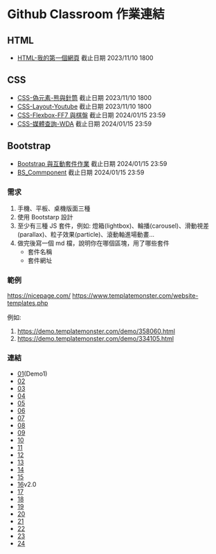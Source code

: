 # Github Classroom 作業連結

## HTML

- [HTML-我的第一個網頁](https://classroom.github.com/a/5t2xviw2) 截止日期 2023/11/10 1800

## CSS

- [CSS-偽元素-熊與針筒](https://classroom.github.com/a/I3qLT91j) 截止日期 2023/11/10 1800
- [CSS-Layout-Youtube](https://classroom.github.com/a/eQlfv653) 截止日期 2023/11/10 1800
- [CSS-Flexbox-FF7 與棋盤](https://classroom.github.com/a/R5DTMKNE) 截止日期 2024/01/15 23:59
- [CSS-媒體查詢-WDA](https://classroom.github.com/a/tgvMPS05) 截止日期 2024/01/15 23:59

## Bootstrap

- [Bootstrap 與互動套件作業](https://classroom.github.com/a/IbyA1-oy) 截止日期 2024/01/15 23:59
- [BS_Commponent](https://classroom.github.com/a/C_yB551Y) 截止日期 2024/01/15 23:59

### 需求

1. 手機、平板、桌機版面三種
2. 使用 Bootstarp 設計
3. 至少有三種 JS 套件，例如: 燈箱(lightbox)、輪播(carousel)、滑動視差(parallax)、粒子效果(particle)、滾動軸進場動畫...
4. 做完後寫一個 md 檔，說明你在哪個區塊，用了哪些套件
   - 套件名稱
   - 套件網址

### 範例

https://nicepage.com/
https://www.templatemonster.com/website-templates.php

例如:

1. https://demo.templatemonster.com/demo/358060.html
2. https://demo.templatemonster.com/demo/334105.html

### 連結

- [01](https://demo.templatemonster.com/demo/67167.html)(Demo1)
- [02]()
- [03](https://demo.templatemonster.com/demo/313519.html)
- [04](https://demo.templatemonster.com/demo/84627.html)
- [05](https://demo.templatemonster.com/demo/75535.html)
- [06](https://demo.templatemonster.com/demo/61177.html)
- [07](https://demo.templatemonster.com/demo/92282.html)
- [08](https://demo.templatemonster.com/demo/73860.html)
- [09](https://demo.templatemonster.com/demo/325824.html)
- [10](https://demo.templatemonster.com/demo/246496.html)
- [11](https://demo.templatemonster.com/demo/301032.html)
- [12]()
- [13](https://demo.templatemonster.com/demo/339526.html)
- [14](https://demo.templatemonster.com/demo/73453.html)
- [15]()
- [16](https://demo.templatemonster.com/cn/demo/74805.html)v2.0
- [17]()
- [18]()
- [19]()
- [20](https://demo.templatemonster.com/demo/358060.html)
- [21](https://demo.templatemonster.com/demo/287863.html)
- [22](https://demo.templatemonster.com/demo/297700.html)
- [23](https://demo.templatemonster.com/demo/239498.html)
- [24]()
